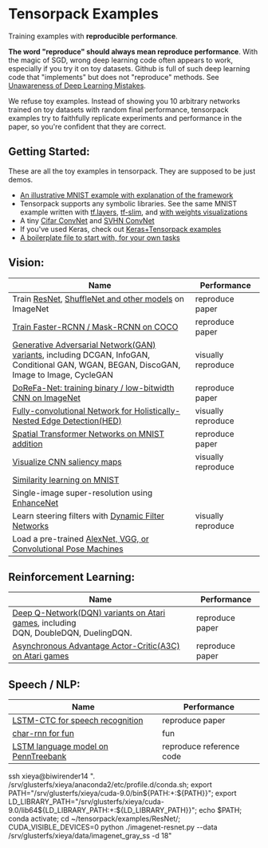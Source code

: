 
# Tensorpack Examples

Training examples with __reproducible performance__.

__The word "reproduce" should always mean reproduce performance__.
With the magic of SGD, wrong deep learning code often appears to work, especially if you try it on toy datasets.
Github is full of such deep learning code that "implements" but does not "reproduce" methods.
See [Unawareness of Deep Learning Mistakes](https://medium.com/@ppwwyyxx/unawareness-of-deep-learning-mistakes-d5b5774da0ba).

We refuse toy examples.
Instead of showing you 10 arbitrary networks trained on toy datasets with random final performance,
tensorpack examples try to faithfully replicate experiments and performance in the paper,
so you're confident that they are correct.


## Getting Started:
These are all the toy examples in tensorpack. They are supposed to be just demos.
+ [An illustrative MNIST example with explanation of the framework](basics/mnist-convnet.py)
+ Tensorpack supports any symbolic libraries. See the same MNIST example written with [tf.layers](basics/mnist-tflayers.py), [tf-slim](basics/mnist-tfslim.py), and [with weights visualizations](basics/mnist-visualizations.py)
+ A tiny [Cifar ConvNet](basics/cifar-convnet.py) and [SVHN ConvNet](basics/svhn-digit-convnet.py)
+ If you've used Keras, check out [Keras+Tensorpack examples](keras)
+ [A boilerplate file to start with, for your own tasks](boilerplate.py)

## Vision:
| Name | Performance |
| ---  | --- |
|	Train [ResNet](ResNet), [ShuffleNet and other models](ImageNetModels) on ImageNet		| reproduce paper	|
|	[Train Faster-RCNN / Mask-RCNN on COCO](FasterRCNN)				|	reproduce paper		|
| [Generative Adversarial Network(GAN) variants](GAN), including DCGAN, InfoGAN, <br/> Conditional GAN, WGAN, BEGAN, DiscoGAN, Image to Image, CycleGAN | visually reproduce |
| [DoReFa-Net: training binary / low-bitwidth CNN on ImageNet](DoReFa-Net) | reproduce paper |
| [Fully-convolutional Network for Holistically-Nested Edge Detection(HED)](HED) | visually reproduce |
| [Spatial Transformer Networks on MNIST addition](SpatialTransformer) | reproduce paper |
| [Visualize CNN saliency maps](Saliency) | visually reproduce |
| [Similarity learning on MNIST](SimilarityLearning) | |
| Single-image super-resolution using [EnhanceNet](SuperResolution) |  |
| Learn steering filters with [Dynamic Filter Networks](DynamicFilterNetwork) | visually reproduce |
| Load a pre-trained [AlexNet, VGG, or Convolutional Pose Machines](CaffeModels) | |

## Reinforcement Learning:
| Name | Performance |
| ---  | --- |
| [Deep Q-Network(DQN) variants on Atari games](DeepQNetwork), including <br/> DQN, DoubleDQN, DuelingDQN.  | reproduce paper |
| [Asynchronous Advantage Actor-Critic(A3C) on Atari games](A3C-Gym) | reproduce paper |

## Speech / NLP:
| Name | Performance |
| ---  | --- |
| [LSTM-CTC for speech recognition](CTC-TIMIT) | reproduce paper |
| [char-rnn for fun](Char-RNN) | fun |
| [LSTM language model on PennTreebank](PennTreebank) | reproduce reference code |


ssh xieya@biwirender14 ". /srv/glusterfs/xieya/anaconda2/etc/profile.d/conda.sh; export PATH="/srv/glusterfs/xieya/cuda-9.0/bin${PATH:+:${PATH}}"; export LD_LIBRARY_PATH="/srv/glusterfs/xieya/cuda-9.0/lib64${LD_LIBRARY_PATH:+:${LD_LIBRARY_PATH}}"; echo \$PATH; conda activate; cd ~/tensorpack/examples/ResNet/; CUDA_VISIBLE_DEVICES=0 python ./imagenet-resnet.py --data /srv/glusterfs/xieya/data/imagenet_gray_ss -d 18"